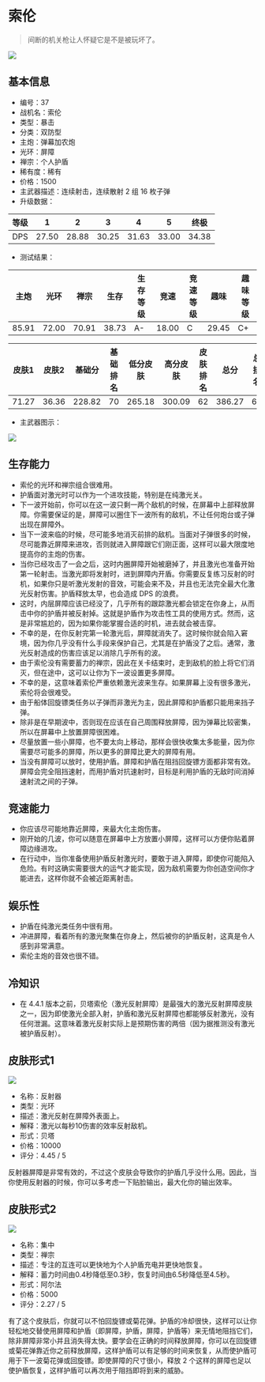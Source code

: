 # 索伦

> 间断的机关枪让人怀疑它是不是被玩坏了。

<img src="/ships/ship_37.png" style={{zoom:1}}/>

## 基本信息

- 编号：37
- 战机名：索伦
- 类型：暴击
- 分类：双防型
- 主炮：弹幕加农炮
- 光环：屏障
- 禅宗：个人护盾
- 稀有度：稀有
- 价格：1500
- 主武器描述：连续射击，连续散射 2 组 16 枚子弹
- 升级数据：

| 等级 | 1 | 2 | 3 | 4 | 5 | 终极 |
|--|--|--|--|--|--|--|
| DPS | 27.50 | 28.88 | 30.25 | 31.63 | 33.00 | 34.38 |

- 测试结果：

| 主炮 | 光环 | 禅宗 | 生存 | 生存等级 | 竞速 | 竞速等级 | 趣味 | 趣味等级 |
|--|--|--|--|--|--|--|--|--|
| 85.91 | 72.00 | 70.91 | 38.73 | A- | 18.00 | C | 29.45 | C+ |

| 皮肤1 | 皮肤2 | 基础分 | 基础排名 | 低分皮肤 | 高分皮肤 | 皮肤排名 | 总分 | 总排名 |
|--|--|--|--|--|--|--|--|--|
| 71.27 | 36.36 | 228.82 | 70 | 265.18 | 300.09 | 62 | 386.27 | 67 |

- 主武器图示：

<img src="/illustration/main_37.gif" style={{zoom:1}}/>

## 生存能力

- 索伦的光环和禅宗组合很难用。
- 护盾面对激光时可以作为一个进攻技能，特别是在纯激光关。
- 下一波开始前，你可以在这一波只剩一两个敌机的时候，在屏幕中上部释放屏障。你需要保证的是，屏障可以圈住下一波所有的敌机，不让任何炮台或子弹出现在屏障外。
- 当下一波来临的时候，尽可能多地消灭前排的敌机。当面对子弹很多的时候，尽可能靠近屏障来进攻，否则就进入屏障跟它们刚正面，这样可以最大限度地提高你的主炮的伤害。
- 当你已经攻击了一会之后，这时内圈屏障开始被磨掉了，并且激光也准备开始第一轮射击。当激光即将发射时，进到屏障内开盾。你需要反复练习反射的时机，如果你只是听激光发射的音效，可能会来不及，并且也无法完全最大化激光反射伤害。护盾释放太早，也会造成 DPS 的浪费。
- 这时，内层屏障应该已经没了，几乎所有的跟踪激光都会锁定在你身上，从而击中你的护盾并被反射掉。这就是护盾作为攻击性工具的使用方式。然而，这是非常尴尬的，因为如果你能掌握合适的时机，进去就会被击穿。
- 不幸的是，在你反射完第一轮激光后，屏障就消失了。这时候你就会陷入窘境，因为你几乎没有什么手段来保护自己，尤其是在护盾没了之后。通常，激光反射造成的伤害应该足以消除几乎所有的波。
- 由于索伦没有需要蓄力的禅宗，因此在关卡结束时，走到敌机的脸上将它们消灭，但在途中，这可以让你为下一波设置更多屏障。
- 不幸的是，这意味着索伦严重依赖激光波来生存。如果屏幕上没有很多激光，索伦将会很难受。
- 由于船体回旋镖类任务以子弹而非激光为主，因此屏障和护盾都只能用来挡子弹。
- 除非是在早期波中，否则现在应该在自己周围释放屏障，因为弹幕比较密集，所以在屏幕中上放置屏障很困难。
- 尽量放置一些小屏障，也不要太向上移动，那样会很快收集太多能量，因为你需要尽可能多的屏障，所以更多的屏障比更大的屏障有用。
- 当没有屏障可以放时，使用护盾。屏障和护盾在阻挡回旋镖方面都非常有效。屏障会完全阻挡速射，而用护盾对抗速射时，目标是利用护盾的无敌时间消掉速射流之间的子弹。

## 竞速能力

- 你应该尽可能地靠近屏障，来最大化主炮伤害。
- 刚开始的几波，你可以随意在屏幕中上方放置小屏障，这样可以方便你贴着屏障边缘进攻。
- 在行动中，当你准备使用护盾反射激光时，要敢于进入屏障，即使你可能陷入危险。有时这确实需要很大的运气才能实现，因为敌机需要为你创造空间你才能进去，这样你就不会被近距离射击。

## 娱乐性

- 护盾在纯激光类任务中很有用。
- 冲进屏障，看着所有的激光聚集在你身上，然后被你的护盾反射，这真是令人感到非常满意。
- 索伦主炮的音效也很不错。

## 冷知识

- 在 4.4.1 版本之前，贝塔索伦（激光反射屏障）是最强大的激光反射屏障皮肤之一，因为即使激光全部入射，护盾和激光反射屏障也都能够反射激光，没有任何泄漏。这意味着激光反射实际上是预期伤害的两倍（因为据推测没有激光被护盾反射）。

## 皮肤形式1

<img src="/ships/ship_37_apex_1.png" style={{zoom:1}}/>

- 名称：反射器
- 类型：光环
- 描述：激光反射在屏障外表面上。
- 解释：激光以每秒10伤害的效率反射敌机。
- 形式：贝塔
- 价格：10000
- 评分：4.45 / 5

反射器屏障是非常有效的，不过这个皮肤会导致你的护盾几乎没什么用。因此，当你使用反射器的时候，你可以多考虑一下贴脸输出，最大化你的输出效率。

## 皮肤形式2

<img src="/ships/ship_37_apex_2.png" style={{zoom:1}}/>

- 名称：集中
- 类型：禅宗
- 描述：专注的互连可以更快地为个人护盾充电并更快地恢复。
- 解释：蓄力时间由0.4秒降低至0.3秒，恢复时间由6.5秒降低至4.5秒。
- 形式：阿尔法
- 价格：5000
- 评分：2.27 / 5

有了这个皮肤后，你就可以不怕回旋镖或菊花弹。护盾的冷却很快，这样可以让你轻松地交替使用屏障和护盾（即屏障，护盾，屏障，护盾等）来无情地阻挡它们，除非屏障非常小并且消失得太快。要学会在正确的时间释放屏障，你可以在回旋镖或菊花弹靠近你之前释放屏障，这样护盾可以有足够的时间来恢复，从而使护盾可用于下一波菊花弹或回旋镖。即使屏障的尺寸很小，释放 2 个这样的屏障也足以使护盾恢复，这样护盾可以再次用于阻挡即将到来的威胁。
